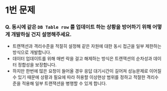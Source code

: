 # 1번 문제

### Q. 동시에 같은 `DB Table row` 를 업데이트 하는 상황을 방어하기 위해 어떻게 개발하실 건지 설명해주세요.

- 트랜잭션과 격리수준을 적절히 설정해 같은 자원에 대한 동시 접근을 일부 제한하는 방식으로 개발합니다.
- 데이터 업데이트를 위해 매번 락을 걸고 해제하는 방식은 트랜잭션의 순차성과 데이터 정합성을 보장합니다.
- 하지만 한번에 많은 요청이 들어올 경우 응답 대기시간이 길어져 성능문제로 이어질 수 있기 때문에 상황과 필요에 따라 허용할 이상현상 범위를 정하고 적절한 격리수준을 적용해 일부 트랜잭션을 병행할 수 있게 합니다.
